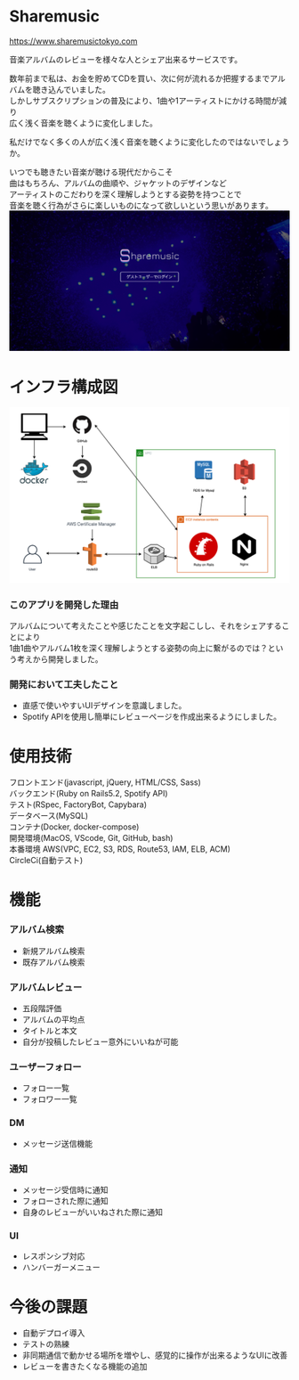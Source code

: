 # Sharemusic
https://www.sharemusictokyo.com

音楽アルバムのレビューを様々な人とシェア出来るサービスです。

数年前まで私は、お金を貯めてCDを買い、次に何が流れるか把握するまでアルバムを聴き込んでいました。<br>
しかしサブスクリプションの普及により、1曲や1アーティストにかける時間が減り<br>
広く浅く音楽を聴くように変化しました。

私だけでなく多くの人が広く浅く音楽を聴くように変化したのではないでしょうか。

いつでも聴きたい音楽が聴ける現代だからこそ<br>
曲はもちろん、アルバムの曲順や、ジャケットのデザインなど<br>
アーティストのこだわりを深く理解しようとする姿勢を持つことで<br>
音楽を聴く行為がさらに楽しいものになって欲しいという思いがあります。
![](public/images/readme.png)

# インフラ構成図
![](public/images/infrastructure.png)

### このアプリを開発した理由
アルバムについて考えたことや感じたことを文字起こしし、それをシェアすることにより<br>
1曲1曲やアルバム1枚を深く理解しようとする姿勢の向上に繋がるのでは？という考えから開発しました。

### 開発において工夫したこと
* 直感で使いやすいUIデザインを意識しました。
* Spotify APIを使用し簡単にレビューページを作成出来るようにしました。

# 使用技術
フロントエンド(javascript, jQuery, HTML/CSS, Sass)<br>
バックエンド(Ruby on Rails5.2, Spotify API)<br>
テスト(RSpec, FactoryBot, Capybara)<br>
データベース(MySQL)<br>
コンテナ(Docker, docker-compose)<br>
開発環境(MacOS, VScode, Git, GitHub, bash)<br>
本番環境 AWS(VPC, EC2, S3, RDS, Route53, IAM, ELB, ACM)<br>
CircleCi(自動テスト)

# 機能
### アルバム検索
* 新規アルバム検索
* 既存アルバム検索

### アルバムレビュー
* 五段階評価
* アルバムの平均点
* タイトルと本文
* 自分が投稿したレビュー意外にいいねが可能

### ユーザーフォロー
* フォロー一覧
* フォロワー一覧

### DM
* メッセージ送信機能

### 通知
* メッセージ受信時に通知
* フォローされた際に通知
* 自身のレビューがいいねされた際に通知

### UI
* レスポンシブ対応
* ハンバーガーメニュー

# 今後の課題
* 自動デプロイ導入
* テストの熟練
* 非同期通信で動かせる場所を増やし、感覚的に操作が出来るようなUIに改善
* レビューを書きたくなる機能の追加

